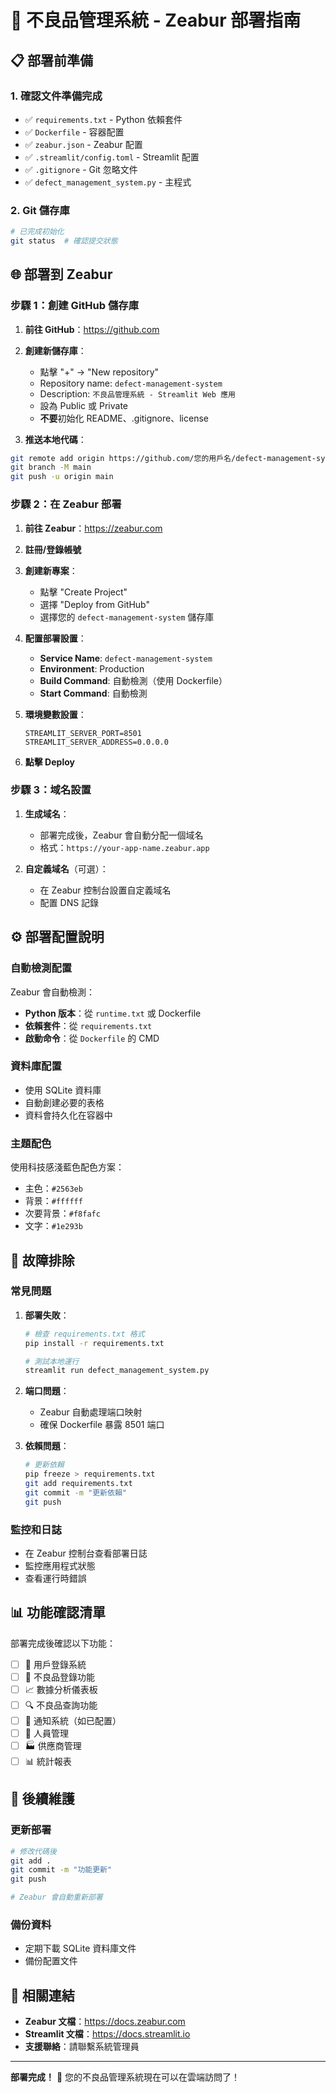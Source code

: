 # 🚀 不良品管理系統 - Zeabur 部署指南

## 📋 部署前準備

### 1. 確認文件準備完成
- ✅ `requirements.txt` - Python 依賴套件
- ✅ `Dockerfile` - 容器配置
- ✅ `zeabur.json` - Zeabur 配置
- ✅ `.streamlit/config.toml` - Streamlit 配置
- ✅ `.gitignore` - Git 忽略文件
- ✅ `defect_management_system.py` - 主程式

### 2. Git 儲存庫
```bash
# 已完成初始化
git status  # 確認提交狀態
```

## 🌐 部署到 Zeabur

### 步驟 1：創建 GitHub 儲存庫

1. **前往 GitHub**：https://github.com
2. **創建新儲存庫**：
   - 點擊 "+" → "New repository"
   - Repository name: `defect-management-system`
   - Description: `不良品管理系統 - Streamlit Web 應用`
   - 設為 Public 或 Private
   - **不要**初始化 README、.gitignore、license

3. **推送本地代碼**：
```bash
git remote add origin https://github.com/您的用戶名/defect-management-system.git
git branch -M main
git push -u origin main
```

### 步驟 2：在 Zeabur 部署

1. **前往 Zeabur**：https://zeabur.com
2. **註冊/登錄帳號**
3. **創建新專案**：
   - 點擊 "Create Project"
   - 選擇 "Deploy from GitHub"
   - 選擇您的 `defect-management-system` 儲存庫

4. **配置部署設置**：
   - **Service Name**: `defect-management-system`
   - **Environment**: Production
   - **Build Command**: 自動檢測（使用 Dockerfile）
   - **Start Command**: 自動檢測

5. **環境變數設置**：
   ```
   STREAMLIT_SERVER_PORT=8501
   STREAMLIT_SERVER_ADDRESS=0.0.0.0
   ```

6. **點擊 Deploy**

### 步驟 3：域名設置

1. **生成域名**：
   - 部署完成後，Zeabur 會自動分配一個域名
   - 格式：`https://your-app-name.zeabur.app`

2. **自定義域名**（可選）：
   - 在 Zeabur 控制台設置自定義域名
   - 配置 DNS 記錄

## ⚙️ 部署配置說明

### 自動檢測配置
Zeabur 會自動檢測：
- **Python 版本**：從 `runtime.txt` 或 Dockerfile
- **依賴套件**：從 `requirements.txt`
- **啟動命令**：從 `Dockerfile` 的 CMD

### 資料庫配置
- 使用 SQLite 資料庫
- 自動創建必要的表格
- 資料會持久化在容器中

### 主題配色
使用科技感淺藍色配色方案：
- 主色：`#2563eb`
- 背景：`#ffffff`
- 次要背景：`#f8fafc`
- 文字：`#1e293b`

## 🔧 故障排除

### 常見問題

1. **部署失敗**：
   ```bash
   # 檢查 requirements.txt 格式
   pip install -r requirements.txt
   
   # 測試本地運行
   streamlit run defect_management_system.py
   ```

2. **端口問題**：
   - Zeabur 自動處理端口映射
   - 確保 Dockerfile 暴露 8501 端口

3. **依賴問題**：
   ```bash
   # 更新依賴
   pip freeze > requirements.txt
   git add requirements.txt
   git commit -m "更新依賴"
   git push
   ```

### 監控和日誌
- 在 Zeabur 控制台查看部署日誌
- 監控應用程式狀態
- 查看運行時錯誤

## 📊 功能確認清單

部署完成後確認以下功能：

- [ ] 🔐 用戶登錄系統
- [ ] 📝 不良品登錄功能
- [ ] 📈 數據分析儀表板
- [ ] 🔍 不良品查詢功能
- [ ] 📧 通知系統（如已配置）
- [ ] 👥 人員管理
- [ ] 🏭 供應商管理
- [ ] 📊 統計報表

## 🎯 後續維護

### 更新部署
```bash
# 修改代碼後
git add .
git commit -m "功能更新"
git push

# Zeabur 會自動重新部署
```

### 備份資料
- 定期下載 SQLite 資料庫文件
- 備份配置文件

## 🔗 相關連結

- **Zeabur 文檔**：https://docs.zeabur.com
- **Streamlit 文檔**：https://docs.streamlit.io
- **支援聯絡**：請聯繫系統管理員

---
**部署完成！** 🎉 您的不良品管理系統現在可以在雲端訪問了！ 
